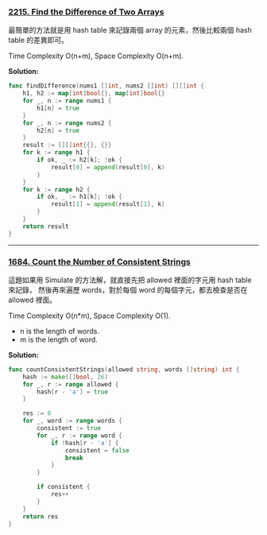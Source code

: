 ### [2215. Find the Difference of Two Arrays]

最簡單的方法就是用 hash table 來記錄兩個 array 的元素，然後比較兩個 hash table 的差異即可。

Time Complexity O(n+m), Space Complexity O(n+m).

**Solution:**
```go
func findDifference(nums1 []int, nums2 []int) [][]int {
    h1, h2 := map[int]bool{}, map[int]bool{}
    for _, n := range nums1 {
        h1[n] = true
    }
    for _, n := range nums2 {
        h2[n] = true
    }
    result := [][]int{{}, {}}
    for k := range h1 {
        if ok, _ := h2[k]; !ok {
            result[0] = append(result[0], k)
        }
    }
    for k := range h2 {
        if ok, _ := h1[k]; !ok {
            result[1] = append(result[1], k)
        }
    }
    return result
}
```

[2215. Find the Difference of Two Arrays]: https://leetcode.com/problems/find-the-difference-of-two-arrays

---

### [1684. Count the Number of Consistent Strings]

這題如果用 Simulate 的方法解，就直接先把 allowed 裡面的字元用 hash table 來記錄，
然後再來遍歷 words，對於每個 word 的每個字元，都去檢查是否在 allowed 裡面。

Time Complexity O(n*m), Space Complexity O(1).
-   n is the length of words.
-   m is the length of word.

**Solution:**
```go
func countConsistentStrings(allowed string, words []string) int {
	hash := make([]bool, 26)
	for _, r := range allowed {
        hash[r - 'a'] = true
	}

	res := 0
	for _, word := range words {
		consistent := true
		for _, r := range word {
			if !hash[r - 'a'] {
				consistent = false
				break
			}
		}

		if consistent {
			res++
		}
	}
	return res
}
```

[1684. Count the Number of Consistent Strings]: https://leetcode.com/problems/count-the-number-of-consistent-strings